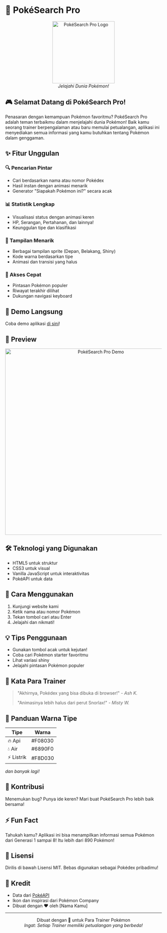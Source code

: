 # 🌟 PokéSearch Pro

<p align="center">
 <img src="https://upload.wikimedia.org/wikipedia/commons/5/51/Pokebola-pokeball-png-0.png" alt="PokéSearch Pro Logo" width="200"/>
 <br>
 <em>Jelajahi Dunia Pokémon!</em>
</p>

## 🎮 Selamat Datang di PokéSearch Pro!
Penasaran dengan kemampuan Pokémon favoritmu? PokéSearch Pro adalah teman terbaikmu dalam menjelajahi dunia Pokémon! Baik kamu seorang trainer berpengalaman atau baru memulai petualangan, aplikasi ini menyediakan semua informasi yang kamu butuhkan tentang Pokémon dalam genggaman.

## ✨ Fitur Unggulan

### 🔍 Pencarian Pintar
- Cari berdasarkan nama atau nomor Pokédex
- Hasil instan dengan animasi menarik
- Generator "Siapakah Pokémon ini?" secara acak

### 📊 Statistik Lengkap
- Visualisasi status dengan animasi keren
- HP, Serangan, Pertahanan, dan lainnya!
- Keunggulan tipe dan klasifikasi

### 🎨 Tampilan Menarik
- Berbagai tampilan sprite (Depan, Belakang, Shiny)
- Kode warna berdasarkan tipe
- Animasi dan transisi yang halus

### 🎯 Akses Cepat
- Pintasan Pokémon populer
- Riwayat terakhir dilihat
- Dukungan navigasi keyboard

## 🚀 Demo Langsung
Coba demo aplikasi [di sini](https://pokemon-a-pp.vercel.app/)!

## 🌈 Preview
<p align="center">
 <img src="preview.gif" alt="PokéSearch Pro Demo" width="600"/>
</p>

## 🛠️ Teknologi yang Digunakan
- HTML5 untuk struktur
- CSS3 untuk visual
- Vanilla JavaScript untuk interaktivitas
- PokéAPI untuk data

## 🎯 Cara Menggunakan
1. Kunjungi website kami
2. Ketik nama atau nomor Pokémon
3. Tekan tombol cari atau Enter
4. Jelajahi dan nikmati!

## 💡 Tips Penggunaan
- Gunakan tombol acak untuk kejutan!
- Coba cari Pokémon starter favoritmu
- Lihat variasi shiny
- Jelajahi pintasan Pokémon populer

## 🌟 Kata Para Trainer
> "Akhirnya, Pokédex yang bisa dibuka di browser!" - *Ash K.*
> 
> "Animasinya lebih halus dari perut Snorlax!" - *Misty W.*

## 🎨 Panduan Warna Tipe
| Tipe | Warna |
|------|--------|
| 🔥 Api | #F08030 |
| 💧 Air | #6890F0 |
| ⚡ Listrik | #F8D030 |
*dan banyak lagi!*

## 🤝 Kontribusi
Menemukan bug? Punya ide keren? Mari buat PokéSearch Pro lebih baik bersama!

## ⚡ Fun Fact
Tahukah kamu? Aplikasi ini bisa menampilkan informasi semua Pokémon dari Generasi 1 sampai 8! Itu lebih dari 890 Pokémon!

## 📝 Lisensi
Dirilis di bawah Lisensi MIT. Bebas digunakan sebagai Pokédex pribadimu!

## 🌟 Kredit
- Data dari [PokéAPI](https://pokeapi.co/)
- Ikon dan inspirasi dari Pokémon Company
- Dibuat dengan ❤️ oleh [Nama Kamu]

---
<p align="center">
 Dibuat dengan 🖤 untuk Para Trainer Pokémon
 <br>
 <em>Ingat: Setiap Trainer memiliki petualangan yang berbeda!</em>
</p>
